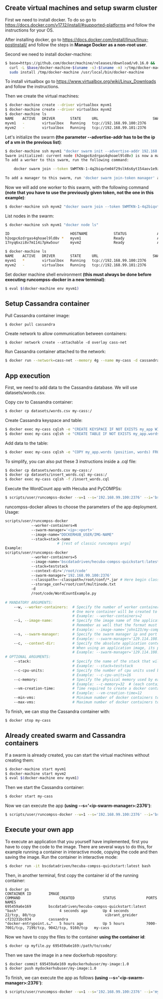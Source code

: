 ## Create virtual machines and setup swarm cluster
First we need to install docker. To do so go to https://docs.docker.com/v17.12/install/#supported-platforms and follow the instructions for your OS.

After installing docker, go to https://docs.docker.com/install/linux/linux-postinstall/ and follow the steps in **Manage Docker as a non-root user**.

Second we need to install docker-machine:
```bash
$ base=https://github.com/docker/machine/releases/download/v0.16.0 &&
  curl -L $base/docker-machine-$(uname -s)-$(uname -m) >/tmp/docker-machine &&
  sudo install /tmp/docker-machine /usr/local/bin/docker-machine
```
To install virtualbox go to https://www.virtualbox.org/wiki/Linux_Downloads and follow the instructions.

Then we create the virtual machines:
```bash
$ docker-machine create --driver virtualbox myvm1
$ docker-machine create --driver virtualbox myvm2
$ docker-machine ls
NAME    ACTIVE   DRIVER       STATE     URL                         SWARM   DOCKER     ERRORS
myvm1   -        virtualbox   Running   tcp://192.168.99.100:2376           v18.09.6   
myvm2   -        virtualbox   Running   tcp://192.168.99.101:2376           v18.09.6   
```
Let's initialize the swarm **(the parameter --advertise-addr has to be the ip of a vm in the previous list)**:
```bash
$ docker-machine ssh myvm1 "docker swarm init --advertise-addr 192.168.99.100"
Swarm initialized: current node (h2oqpc6zdrgas4qhoael9ld8v) is now a manager.
To add a worker to this swarm, run the following command:

    docker swarm join --token SWMTKN-1-4q2biqvtm04f29slk6s6yt154aov1e9z98gu7jol24xte8eeqj-6qcoshxgy2stl7wihhyq81vm8 192.168.99.100:2377
    
To add a manager to this swarm, run 'docker swarm join-token manager' and follow the instructions.
```
Now we will add one worker to this swarm, with the following command **(note that you have to use the previously given token, not the one in this example)**:
```bash
$ docker-machine ssh myvm2 "docker swarm join --token SWMTKN-1-4q2biqvtm04f29slk6s6yt154aov1e9z98gu7jol24xte8eeqj-6qcoshxgy2stl7wihhyq81vm8 192.168.99.100:2377"
```
List nodes in the swarm:
```bash
$ docker-machine ssh myvm1 "docker node ls"

ID                            HOSTNAME            STATUS              AVAILABILITY        MANAGER STATUS      ENGINE VERSION
h2oqpc6zdrgas4qhoael9ld8v *   myvm1               Ready               Active              Leader              18.09.6
17nyq6xzi8v7m114i7pkw5our     myvm2               Ready               Active                                  18.09.6

$ docker-machine ls
NAME    ACTIVE   DRIVER       STATE     URL                         SWARM   DOCKER     ERRORS
myvm1   *        virtualbox   Running   tcp://192.168.99.100:2376           v18.09.6   
myvm2   -        virtualbox   Running   tcp://192.168.99.101:2376           v18.09.6
```
Set docker machine shell environment **(this must always be done before executing runcompss-docker in a new terminal)**:
```bash
$ eval $(docker-machine env myvm1)
```
## Setup Cassandra container
Pull Cassandra container image:
```bash
$ docker pull cassandra
```
Create network to allow communication between containers:
```
$ docker network create --attachable -d overlay cass-net
```
Run Cassandra container attached to the network:
```bash
$ docker run --network=cass-net --memory 4g --name my-cass -d cassandra
```

## App execution
First, we need to add data to the Cassandra database. We will use datasets/words.csv.

Copy csv to Cassandra container:
```bash
$ docker cp datasets/words.csv my-cass:/
```
Create Cassandra keyspace and table:
```bash
$ docker exec my-cass cqlsh -e "CREATE KEYSPACE IF NOT EXISTS my_app WITH replication = {'class': 'SimpleStrategy', 'replication_factor': 1};"
$ docker exec my-cass cqlsh -e "CREATE TABLE IF NOT EXISTS my_app.words (position int PRIMARY KEY, words text);"
```
Add data to the table:
```bash
$ docker exec my-cass cqlsh -e "COPY my_app.words (position, words) FROM '/words.csv' WITH HEADER = TRUE;"
```
To simplify, you can also put these 3 instructions inside a .cql file:
```bash
$ docker cp datasets/words.csv my-cass:/
$ docker cp datasets/insert_words.cql my-cass:/
$ docker exec my-cass cqlsh -f /insert_words.cql
```
Execute the WordCount app with Hecuba and PyCOMPSs:
```bash
$ scripts/user/runcompss-docker --w=1 --s='192.168.99.100:2376' --i='bscdatadriven/hecuba-compss-quickstart:latest' --stack=teststack --context-dir='/root/code' --classpath=/root/conf/*.jar  --storage_conf=/root/conf/multinode.txt /root/code/WordCountExample.py
```
runcompss-docker allows to choose the parameters of the app deployment. Usage:
```bash
scripts/user/runcompss-docker
            --worker-containers=N
            --swarm-manager='<ip>:<port>'
            --image-name="DOCKERHUB_USER/IMG-NAME"
            --stack=stack-name
                        # [rest of classic runcompss args]
Example:
scripts/user/runcompss-docker
            --worker-containers=5
            --image-name='bscdatadriven/hecuba-compss-quickstart:latest'
            --stack=teststack
            --context-dir='/root/code'
            --swarm-manager='192.168.99.100:2376'
            --classpath=--classpath=/root/conf/*.jar # Here begin classic runcompss arguments...
            --storage_conf=/root/conf/multinode.txt
            -d
            /root/code/WordCountExample.py
            
# MANDATORY ARGUMENTS:
    --w, --worker-containers:  # Specify the number of worker containers the app will execute on.
                               # One more container will be created to host the master.
                               # Example: --worker-containers=2
    --i, --image-name:         # Specify the image name of the application image in Dockerhub. Remember you must generate this with runcompss-docker-gen-image.
                               # Remember as well that the format must be: "DOCKERHUB_USERNAME/APP_IMAGE_NAME:TAG" (the :TAG is optional).
                               # Example: --image-name='john123/my-compss-application:1.9'
    --s, --swarm-manager:      # Specify the swarm manager ip and port (format:  <ip>:<port>).
                               # Example: --swarm-manager='129.114.108.8:4000'
    --c, --context-dir:        # Specify the absolute application context directory inside the image.
                               # When using an application image, its provider must give you this information.
                               # Example: --swarm-manager='129.114.108.8:4000'
# OPTIONAL ARGUMENTS:
    --stack:                   # Specify the name of the stack that will be deployed.
                               # Example: --stack=teststack
    --c-cpu-units:             # Specify the number of cpu units used by each container (default value is 4).
                               # Example: --c-cpu-units=16
    --c-memory:                # Specify the physical memory used by each container in GB (default value is 8 GB).
                               # Example: --c-memory=32  # (each container will use 32 GB)
    --vm-creation-time:        # Time required to create a docker container on cloud (default: 60 sec)
                               # Example: --vm-creation-time=12
    --min-vms:                 # Minimum number of docker containers to run on cloud
    --max-vms:                 # Maximum number of docker containers to run on cloud
```
To finish, we can stop the Cassandra container with:
```bash
$ docker stop my-cass
```
## Already created swarm and Cassandra containers
If a swarm is already created, you can start the virtual machines without creating them:
```bash
$ docker-machine start myvm1
$ docker-machine start myvm2
$ eval $(docker-machine env myvm1)
```
Then we start the Cassandra container:
```bash
$ docker start my-cass
```
Now we can execute the app **(using --s='\<ip-swarm-manager>:2376')**:
```bash
$ scripts/user/runcompss-docker --w=1 --s='192.168.99.100:2376' --i='bscdatadriven/hecuba-compss-quickstart:latest' --stack=teststack --context-dir='/root/code' --classpath=/root/conf/*.jar  --storage_conf=/root/conf/multinode.txt /root/code/WordCountExample.py
```
## Execute your own app
To execute an application that you yourself have implemented, first you have to copy the code to the image. There are several ways to do this, for example running a container in interactive mode, copying the code and then saving the image.
Run the container in interactive mode:
```bash
$ docker run -it bscdatadriven/hecuba-compss-quickstart:latest bash
```
Then, in another terminal, first copy the container id of the running container:
```
$ docker ps
CONTAINER ID        IMAGE                                           COMMAND                  CREATED             STATUS              PORTS                                         NAMES
695459a6e169        bscdatadriven/hecuba-compss-quickstart:latest   "bash"                   4 seconds ago       Up 4 seconds        22/tcp, 80/tcp                                vibrant_greider
cf23231bc034        cassandra                                       "docker-entrypoint.s…"   5 hours ago         Up 5 hours          7000-7001/tcp, 7199/tcp, 9042/tcp, 9160/tcp   my-cass
```
Now we have to copy the files to the container **using the container id**:
```bash
$ docker cp myfile.py 695459a6e169:/path/to/code/
```
Then we save the image in a new dockerhub repository:
```bash
$ docker commit 695459a6e169 mydockerhubuser/my-image:1.0
$ docker push mydockerhubuser/my-image:1.0
```
To finish, we can execute the app as follows **(using --s='\<ip-swarm-manager>:2376')**:
```bash
$ scripts/user/runcompss-docker --w=1 --s='192.168.99.100:2376' --i='mydockerhubuser/my-image:1.0' --stack=teststack --context-dir='/path/to/code/' --classpath=/root/conf/*.jar  --storage_conf=/root/conf/multinode.txt /path/to/code/myfile.py
```
